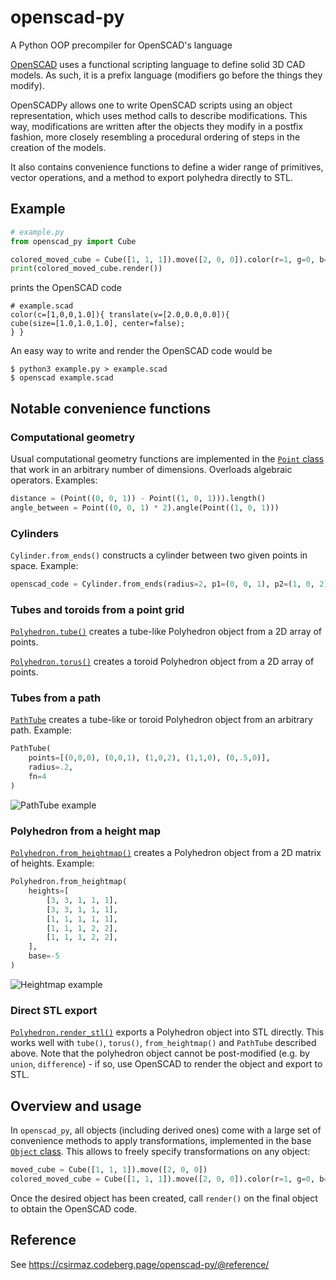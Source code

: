 # openscad-py

A Python OOP precompiler for OpenSCAD's language

[OpenSCAD](https://openscad.org/) uses a functional scripting language to define solid 3D CAD models.
As such, it is a prefix language (modifiers go before the things they modify).

OpenSCADPy allows one to write OpenSCAD scripts using an object representation, which uses method calls
to describe modifications. This way, modifications are written after the objects they modify in a postfix
fashion, more closely resembling a procedural ordering of steps in the creation of the models.

It also contains convenience functions to define a wider range of primitives, vector operations, and a method
to export polyhedra directly to STL.

## Example

```python
# example.py
from openscad_py import Cube

colored_moved_cube = Cube([1, 1, 1]).move([2, 0, 0]).color(r=1, g=0, b=0)
print(colored_moved_cube.render())
```

prints the OpenSCAD code

```
# example.scad
color(c=[1,0,0,1.0]){ translate(v=[2.0,0.0,0.0]){
cube(size=[1.0,1.0,1.0], center=false);
} }
```

An easy way to write and render the OpenSCAD code would be

```
$ python3 example.py > example.scad
$ openscad example.scad
```

## Notable convenience functions

### Computational geometry

Usual computational geometry functions are implemented in the 
[`Point` class](https://csirmaz.codeberg.page/openscad-py/@reference/point.html)
that work in an arbitrary number of dimensions. Overloads algebraic operators. Examples:

```python
distance = (Point((0, 0, 1)) - Point((1, 0, 1))).length()
angle_between = Point((0, 0, 1) * 2).angle(Point((1, 0, 1)))
```

### Cylinders

`Cylinder.from_ends()` constructs a cylinder between two given points in space. Example:

```python
openscad_code = Cylinder.from_ends(radius=2, p1=(0, 0, 1), p2=(1, 0, 2)).render()
```

### Tubes and toroids from a point grid

[`Polyhedron.tube()`](https://csirmaz.codeberg.page/openscad-py/@reference/polyhedron.html#openscad_py.polyhedron.Polyhedron.tube) 
creates a tube-like Polyhedron object from a 2D array of points.

[`Polyhedron.torus()`](https://csirmaz.codeberg.page/openscad-py/@reference/polyhedron.html#openscad_py.polyhedron.Polyhedron.torus)
creates a toroid Polyhedron object from a 2D array of points.

### Tubes from a path

[`PathTube`](https://csirmaz.codeberg.page/openscad-py/@reference/path_tube.html)
creates a tube-like or toroid Polyhedron object from an arbitrary path. Example:

```python
PathTube(
    points=[(0,0,0), (0,0,1), (1,0,2), (1,1,0), (0,.5,0)],
    radius=.2,
    fn=4
)
```

![PathTube example](https://www.postminart.com/cdn/pathtube.png)

### Polyhedron from a height map

[`Polyhedron.from_heightmap()`](https://csirmaz.codeberg.page/openscad-py/@reference/polyhedron.html#openscad_py.polyhedron.Polyhedron.from_heightmap)
creates a Polyhedron object from a 2D matrix of heights. Example:

```python
Polyhedron.from_heightmap(
    heights=[
        [3, 3, 1, 1, 1],
        [3, 3, 1, 1, 1],
        [1, 1, 1, 1, 1],
        [1, 1, 1, 2, 2],
        [1, 1, 1, 2, 2],
    ],
    base=-5
)
```

![Heightmap example](https://www.postminart.com/cdn/heightmap.png)

### Direct STL export

[`Polyhedron.render_stl()`](https://csirmaz.codeberg.page/openscad-py/@reference/polyhedron.html#openscad_py.polyhedron.Polyhedron.render_stl)
exports a Polyhedron object into STL directly.
This works well with `tube()`, `torus()`, `from_heightmap()` and `PathTube` described above. 
Note that the polyhedron object cannot be post-modified (e.g. by `union`, `difference`) - if so, 
use OpenSCAD to render the object and export to STL.

## Overview and usage

In `openscad_py`, all objects (including derived ones) come with a large set of convenience methods
to apply transformations, implemented in the base [`Object` class](https://csirmaz.codeberg.page/openscad-py/@reference/object_.html).
This allows to freely specify transformations on any object:

```python
moved_cube = Cube([1, 1, 1]).move([2, 0, 0])
colored_moved_cube = Cube([1, 1, 1]).move([2, 0, 0]).color(r=1, g=0, b=0)
```

Once the desired object has been created, call `render()` on the final object to obtain the
OpenSCAD code.

## Reference

See https://csirmaz.codeberg.page/openscad-py/@reference/
